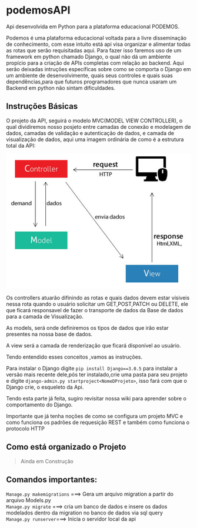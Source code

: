 # podemosAPI
Api desenvolvida em Python para  a plataforma educacional  PODEMOS.

  Podemos é uma plataforma educacional voltada para a livre disseminação de conhecimento, com esse intuito está api visa organizar e alimentar
todas as rotas que serão requisitadas aqui. Para fazer isso faremos uso de um framework em python chamado Django, o qual não dá um ambiente
propício para a criação de APIs  completas com relação ao backend. Aqui serão deixadas intruções específicas sobre como se comporta o Django 
em um ambiente de desenvolvimente, quais seus controles e quais suas dependências,para que futuros programadores que nunca usaram um Backend
em python não sintam dificuldades.

## Instruções Básicas

  O projeto da API, seguirá o modelo MVC(MODEL VIEW CONTROLLER), o qual dividiremos nosso posjeto entre camadas de conexão e modelagem de dados,
camadas de validação e autenticação de  dados, e camada de visualização de dados, aqui uma imagem ordinária de como é a estrutura total da API:



<img src="https://raw.githubusercontent.com/diegoeis/tableless-static-images/master/2015/02/laravel-introducao.jpg">

Os controllers atuarão difinindo as rotas e quais dados devem estar vísiveis nessa rota quando o usuário  solicitar um GET,POST,PATCH ou DELETE,
ele que ficará responsavel de fazer o transporte de dados  da Base de dados para a camada de Visualização.

As models, será onde definiremos os tipos de dados  que irão estar presentes na nossa base de dados.

A view será a camada de renderização que ficará disponível ao usuário.

Tendo entendido  esses conceitos ,vamos  as instruções.

Para instalar o Django digite ```pip install Django==3.0.5``` para instalar a versão mais recente dele,pós ter instalado,crie uma pasta para seu projeto
e digite ```django-admin.py startproject<NomeDProjeto>```, isso fará com que o Django crie, o esqueleto da Api.

Tendo esta parte já feita, sugiro revisitar nossa wiki para aprender sobre o comportamento do Django.

Importante que  já tenha  noções de como se configura um projeto MVC e como funciona os padrões de requesição REST e também como funciona o protocolo HTTP

## Como está organizado o Projeto

> Ainda em Construção

## Comandos importantes:

```Manage.py makemigrations``` ===> Gera um arquivo migration a partir do arquivo Models.py<br/>
```Manage.py migrate``` ===> cria um banco de dados e insere os dados modelados dentro da migration no banco de dados via sql query<br/>
```Manage.py runserver```===> Inicia o servidor local da api
